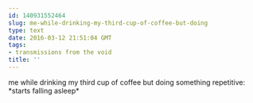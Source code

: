 ```yaml
---
id: 140931552464
slug: me-while-drinking-my-third-cup-of-coffee-but-doing
type: text
date: 2016-03-12 21:51:04 GMT
tags:
- transmissions from the void
title: ''
---
```


me while drinking my third cup of coffee but doing something repetitive: \*starts falling asleep\*